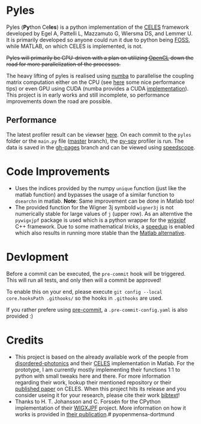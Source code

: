# Pyles

Pyles (**Py**thon Ce**les**) is a python implementation of the [CELES](https://github.com/disordered-photonics/celes) framework developed by Egel A, Pattelli L, Mazzamuto G, Wiersma DS, and Lemmer U.
It is primarily developed so anyone could run it due to python being [FOSS](https://en.wikipedia.org/wiki/Free_and_open-source_software), while MATLAB, on which CELES is implemented, is not.

<del>Pyles will primarily be CPU-driven with a plan on utilizing [OpenCL](https://www.khronos.org/opencl/) down the road for more parallelization of the processes.

The heavy lifting of pyles is realised using [numba](https://numba.pydata.org/) to parallelise the coupling matrix computation either on the CPU (see [here](https://numba.readthedocs.io/en/stable/user/performance-tips.html) some nice performance tips) or even GPU using CUDA (numba provides a CUDA [implementation](https://numba.readthedocs.io/en/stable/cuda/index.html)). This project is in early works and still incomplete, so performance improvements down the road are possible.

## Performance
The latest profiler result can be viewser [here](https://www.speedscope.app/#title=Pyles%20main.py%20profile&profileURL=https%3A%2F%2Fraw.githubusercontent.com%2FAGBV%2Fpyles%2Fgh-pages%2Fprofile.speedscope.json).
On each commit to the `pyles` folder or the `main.py` file ([master](https://github.com/AGBV/pyles/tree/master) branch), the [py-spy](https://github.com/benfred/py-spy) profiler is run. The data is saved in the [gh-pages](https://github.com/AGBV/pyles/tree/gh-pages) branch and can be viewed using [speedscope](https://github.com/jlfwong/speedscope).



# Code Improvements

- Uses the indices provided by the numpy `unique` function (just like the matlab function) and bypasses the usage of a similar function to `dsearchn` in matlab. **Note**: Same improvement can be done in Matlab too!
- The provided function for the Wigner 3j symbold `wigner3j` is not numerically stable for large values of `j` (upper row). As an alterntive the `pywigxjpf` package is used which is a python wrapper for the [wigxjpf](http://fy.chalmers.se/subatom/wigxjpf/) C++ framework. Due to some mathematical *tricks*, a [speedup](https://paperzz.com/doc/8141260/wigner-3j--6j-and-9j-symbols) is enabled which also results in running more stable than the [Matlab alternative](https://de.mathworks.com/matlabcentral/fileexchange/5275-wigner3j-m).

# Devlopment
Before a commit can be executed, the `pre-commit` hook will be triggered. This will run all tests, and only then will a commit be approved! 

To enable this on your end, please execute `git config --local core.hooksPath .githooks/` so the hooks in `.githooks` are used.

If you rather prefere using [pre-commit](https://pre-commit.com/), a `.pre-commit-config.yaml` is also provided :)

# Credits

- This project is based on the already available work of the people from [disordered-photonics](https://github.com/disordered-photonics) and their [CELES](https://github.com/disordered-photonics/celes) implementation in Matlab. For the prototype, I am currently mostly implementing their functions 1:1 to python with small tweaks here and there. For more information regarding their work, lookup their mentioned repository or their [published paper](https://www.sciencedirect.com/science/article/abs/pii/S0022407317301772) on CELES. When this project hits its release and you consider useing it for your research, please cite their work [bibtext](https://github.com/disordered-photonics/celes/blob/master/doc/celes.bib)!
- Thanks to H. T. Johansson and C. Forssén for the CPython implementation of their [WIGXJPF](http://fy.chalmers.se/subatom/wigxjpf/) project. More information on how it works is provided in [their publication](https://epubs.siam.org/doi/10.1137/15M1021908).# pyopenmensa-dortmund

